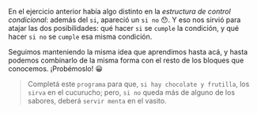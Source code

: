 <gs-attire
  attire-url="https://raw.githubusercontent.com/MumukiProject/mumuki-guia-gobstones-alternativa-kids/master/assets/attires/config.json">
</gs-attire>
<gs-toolbox toolbox-url="https://raw.githubusercontent.com/MumukiProject/mumuki-guia-gobstones-muchos-sabores-combinados-kids/master/assets/toolbox.xml">
</gs-toolbox>

En el ejercicio anterior había algo distinto en la _estructura de control condicional_: además del `si`, apareció un `si no` :hushed:. Y eso nos sirvió para atajar las dos posibilidades: qué hacer `si` se `cumple` la condición, y qué hacer `si no` se `cumple` esa misma condición. 

Seguimos manteniendo la misma idea que aprendimos hasta acá, y hasta podemos combinarlo de la misma forma con el resto de los bloques que conocemos. ¡Probémoslo! :grinning: 

> Completá este `programa` para que, `si hay chocolate y frutilla`, los `sirva` en el cucurucho; pero, `si no` queda más de alguno de los sabores, deberá `servir menta` en el vasito.